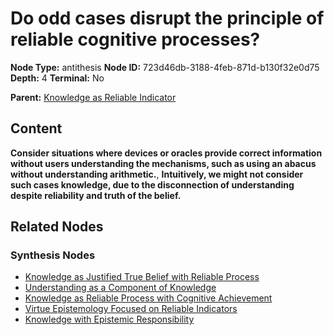 # Do odd cases disrupt the principle of reliable cognitive processes?

**Node Type:** antithesis
**Node ID:** 723d46db-3188-4feb-871d-b130f32e0d75
**Depth:** 4
**Terminal:** No

**Parent:** [Knowledge as Reliable Indicator](knowledge-as-reliable-indicator-synthesis-ab11a2a1-52e1-49a9-a7cc-e3f9c6c40703.md)

## Content

**Consider situations where devices or oracles provide correct information without users understanding the mechanisms, such as using an abacus without understanding arithmetic.**, **Intuitively, we might not consider such cases knowledge, due to the disconnection of understanding despite reliability and truth of the belief.**

## Related Nodes

### Synthesis Nodes

- [Knowledge as Justified True Belief with Reliable Process](knowledge-as-justified-true-belief-with-reliable-process-synthesis-4ffa7f5b-20fb-483c-85e7-5d9f330bd20f.md)
- [Understanding as a Component of Knowledge](understanding-as-a-component-of-knowledge-synthesis-31d1bf50-ca34-4e46-ae3e-9b43d6803fc6.md)
- [Knowledge as Reliable Process with Cognitive Achievement](knowledge-as-reliable-process-with-cognitive-achievement-synthesis-8fc302d6-63be-4f18-8331-d32a25b56d3e.md)
- [Virtue Epistemology Focused on Reliable Indicators](virtue-epistemology-focused-on-reliable-indicators-synthesis-f2b218d7-9b4e-4750-b276-06c5221daa73.md)
- [Knowledge with Epistemic Responsibility](knowledge-with-epistemic-responsibility-synthesis-ed53b3d7-4b28-4852-9839-95d6fe0ca948.md)

